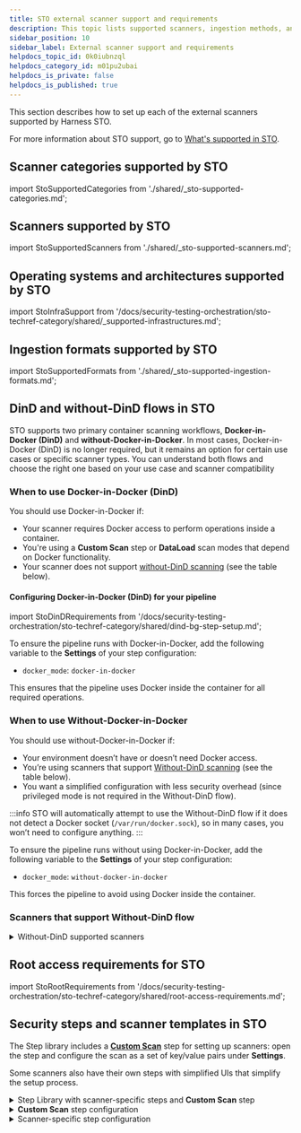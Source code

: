 ```yaml
---
title: STO external scanner support and requirements
description: This topic lists supported scanners, ingestion methods, and requirements.
sidebar_position: 10
sidebar_label: External scanner support and requirements
helpdocs_topic_id: 0k0iubnzql
helpdocs_category_id: m01pu2ubai
helpdocs_is_private: false
helpdocs_is_published: true
---
```


This section describes how to set up each of the external scanners supported by Harness STO.

For more information about STO support, go to [What's supported in STO](/docs/security-testing-orchestration/whats-supported).


## Scanner categories supported by STO

import StoSupportedCategories from './shared/_sto-supported-categories.md';

<StoSupportedCategories />

<!-- 
### Data ingestion methods supported by STO

import StoSupportedMethods from './shared/_sto-supported-methods.md';

<StoSupportedMethods />

The scanner, targets, and scan approach combinations are covered in the next section.

-->

## Scanners supported by STO

import StoSupportedScanners from './shared/_sto-supported-scanners.md';

<StoSupportedScanners />

##  Operating systems and architectures supported by STO

import StoInfraSupport from '/docs/security-testing-orchestration/sto-techref-category/shared/_supported-infrastructures.md';

<StoInfraSupport />


## Ingestion formats supported by STO

import StoSupportedFormats from './shared/_sto-supported-ingestion-formats.md';

<StoSupportedFormats />



## DinD and without-DinD flows in STO

STO supports two primary container scanning workflows, **Docker-in-Docker (DinD)** and **without-Docker-in-Docker**. In most cases, Docker-in-Docker (DinD) is no longer required, but it remains an option for certain use cases or specific scanner types. You can understand both flows and choose the right one based on your use case and scanner compatibility

### When to use Docker-in-Docker (DinD)

You should use Docker-in-Docker if:
- Your scanner requires Docker access to perform operations inside a container.
- You're using a **Custom Scan** step or **DataLoad** scan modes that depend on Docker functionality.
- Your scanner does not support [without-DinD scanning](#scanners-that-support-without-dind-flow) (see the table below).

#### Configuring Docker-in-Docker (DinD) for your pipeline

import StoDinDRequirements from '/docs/security-testing-orchestration/sto-techref-category/shared/dind-bg-step-setup.md';

<StoDinDRequirements />

To ensure the pipeline runs with Docker-in-Docker, add the following variable to the **Settings** of your step configuration:

- `docker_mode`: `docker-in-docker`

This ensures that the pipeline uses Docker inside the container for all required operations.

### When to use Without-Docker-in-Docker

You should use without-Docker-in-Docker if:

- Your environment doesn’t have or doesn’t need Docker access.
- You’re using scanners that support [Without-DinD scanning](#scanners-that-support-without-dind-flow) (see the table below).
- You want a simplified configuration with less security overhead (since privileged mode is not required in the Without-DinD flow).

:::info
STO will automatically attempt to use the Without-DinD flow if it does not detect a Docker socket (`/var/run/docker.sock`), so in many cases, you won’t need to configure anything.
:::

To ensure the pipeline runs without using Docker-in-Docker, add the following variable to the **Settings** of your step configuration:

- `docker_mode`: `without-docker-in-docker`

This forces the pipeline to avoid using Docker inside the container.


### Scanners that support Without-DinD flow
<details>
<summary>Without-DinD supported scanners</summary>

| **Scanner**         | **Supports Without-DinD Scanning** |
|---------------------|---------------------------------|
| Anchor              | ✅                               |
| Aqua Security       | ✅                               |
| Aqua Trivy          | ✅                               |
| AWS ECR Scan        | ✅                               |
| Black Duck          | ❌ Does not support              |
| Custom Scan         | ❌ Does not support              |
| Grype               | ✅                               |
| Prisma Cloud        | ✅                               |
| Snyk                | ✅                               |
| Sysdig              | ✅                               |
| Wiz                 | ✅                               |

</details>

## Root access requirements for STO

import StoRootRequirements from '/docs/security-testing-orchestration/sto-techref-category/shared/root-access-requirements.md';

<StoRootRequirements />

<!-- 
### Scanner binaries used in STO container images

import StoSupportedBinaries from './shared/_sto-supported-binaries.md';

<StoSupportedBinaries />

-->


## Security steps and scanner templates in STO

The Step library includes a [**Custom Scan**](/docs/security-testing-orchestration/custom-scanning/custom-scan-reference) step for setting up scanners: open the step and configure the scan as a set of key/value pairs under **Settings**. 

Some scanners also have their own steps with simplified UIs that simplify the setup process.

<details>
<summary>Step Library with scanner-specific steps and <b>Custom Scan</b> step</summary>

![Step Library with scanner-specific steps and Custom Scan step](./static/security-steps-tab.png)

</details>

<details>
<summary><b>Custom Scan</b> step configuration</summary>

![Custom Scan step configuration](./static/config-scan-step.png)

</details>

<details>
<summary>Scanner-specific step configuration</summary>

![Scanner-specific step configuration](./static/sto-step-palette-example.png)

</details>
